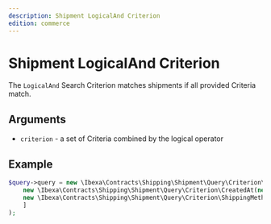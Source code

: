 ```yaml
---
description: Shipment LogicalAnd Criterion
edition: commerce
---
```


# Shipment LogicalAnd Criterion

The `LogicalAnd` Search Criterion matches shipments if all provided Criteria match.

## Arguments

- `criterion` - a set of Criteria combined by the logical operator

## Example

``` php
$query->query = new \Ibexa\Contracts\Shipping\Shipment\Query\Criterion\LogicalAnd([
    new \Ibexa\Contracts\Shipping\Shipment\Query\Criterion\CreatedAt(new DateTime('2023-03-01')),
    new \Ibexa\Contracts\Shipping\Shipment\Query\Criterion\ShippingMethod($shippingMethod)
    ]
);
```
